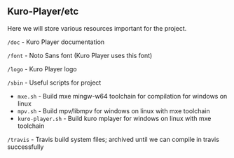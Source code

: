 ## Kuro-Player/etc

Here we will store various resources important for the project.

`/doc` - Kuro Player documentation

`/font` - Noto Sans font (Kuro Player uses this font)

`/logo` - Kuro Player logo

`/sbin` - Useful scripts for project
- `mxe.sh` - Build mxe mingw-w64 toolchain for compilation for windows on linux
- `mpv.sh` - Build mpv/libmpv for windows on linux with mxe toolchain
- `kuro-player.sh` - Build kuro mplayer for windows on linux with mxe toolchain

`/travis` - Travis build system files; archived until we can compile in travis successfully

